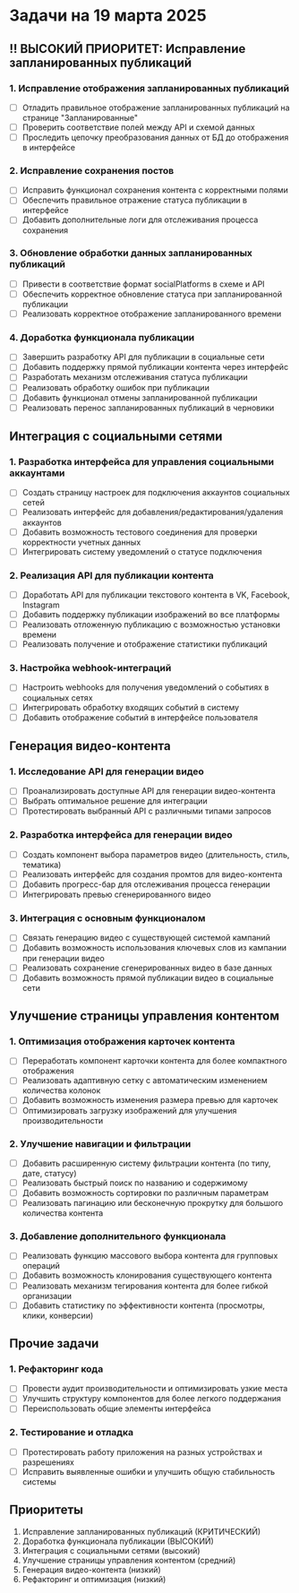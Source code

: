 # Задачи на 19 марта 2025

## ‼️ ВЫСОКИЙ ПРИОРИТЕТ: Исправление запланированных публикаций

### 1. Исправление отображения запланированных публикаций
- [ ] Отладить правильное отображение запланированных публикаций на странице "Запланированные"
- [ ] Проверить соответствие полей между API и схемой данных
- [ ] Проследить цепочку преобразования данных от БД до отображения в интерфейсе

### 2. Исправление сохранения постов
- [ ] Исправить функционал сохранения контента с корректными полями
- [ ] Обеспечить правильное отражение статуса публикации в интерфейсе
- [ ] Добавить дополнительные логи для отслеживания процесса сохранения

### 3. Обновление обработки данных запланированных публикаций
- [ ] Привести в соответствие формат socialPlatforms в схеме и API
- [ ] Обеспечить корректное обновление статуса при запланированной публикации
- [ ] Реализовать корректное отображение запланированного времени

### 4. Доработка функционала публикации
- [ ] Завершить разработку API для публикации в социальные сети
- [ ] Добавить поддержку прямой публикации контента через интерфейс
- [ ] Разработать механизм отслеживания статуса публикации
- [ ] Реализовать обработку ошибок при публикации
- [ ] Добавить функционал отмены запланированной публикации
- [ ] Реализовать перенос запланированных публикаций в черновики

## Интеграция с социальными сетями

### 1. Разработка интерфейса для управления социальными аккаунтами
- [ ] Создать страницу настроек для подключения аккаунтов социальных сетей
- [ ] Реализовать интерфейс для добавления/редактирования/удаления аккаунтов
- [ ] Добавить возможность тестового соединения для проверки корректности учетных данных
- [ ] Интегрировать систему уведомлений о статусе подключения

### 2. Реализация API для публикации контента
- [ ] Доработать API для публикации текстового контента в VK, Facebook, Instagram
- [ ] Добавить поддержку публикации изображений во все платформы
- [ ] Реализовать отложенную публикацию с возможностью установки времени
- [ ] Реализовать получение и отображение статистики публикаций

### 3. Настройка webhook-интеграций
- [ ] Настроить webhooks для получения уведомлений о событиях в социальных сетях
- [ ] Интегрировать обработку входящих событий в систему
- [ ] Добавить отображение событий в интерфейсе пользователя

## Генерация видео-контента

### 1. Исследование API для генерации видео
- [ ] Проанализировать доступные API для генерации видео-контента
- [ ] Выбрать оптимальное решение для интеграции
- [ ] Протестировать выбранный API с различными типами запросов

### 2. Разработка интерфейса для генерации видео
- [ ] Создать компонент выбора параметров видео (длительность, стиль, тематика)
- [ ] Реализовать интерфейс для создания промтов для видео-контента
- [ ] Добавить прогресс-бар для отслеживания процесса генерации
- [ ] Интегрировать превью сгенерированного видео

### 3. Интеграция с основным функционалом
- [ ] Связать генерацию видео с существующей системой кампаний
- [ ] Добавить возможность использования ключевых слов из кампании при генерации видео
- [ ] Реализовать сохранение сгенерированных видео в базе данных
- [ ] Добавить возможность прямой публикации видео в социальные сети

## Улучшение страницы управления контентом

### 1. Оптимизация отображения карточек контента
- [ ] Переработать компонент карточки контента для более компактного отображения
- [ ] Реализовать адаптивную сетку с автоматическим изменением количества колонок
- [ ] Добавить возможность изменения размера превью для карточек
- [ ] Оптимизировать загрузку изображений для улучшения производительности

### 2. Улучшение навигации и фильтрации
- [ ] Добавить расширенную систему фильтрации контента (по типу, дате, статусу)
- [ ] Реализовать быстрый поиск по названию и содержимому
- [ ] Добавить возможность сортировки по различным параметрам
- [ ] Реализовать пагинацию или бесконечную прокрутку для большого количества контента

### 3. Добавление дополнительного функционала
- [ ] Реализовать функцию массового выбора контента для групповых операций
- [ ] Добавить возможность клонирования существующего контента
- [ ] Реализовать механизм тегирования контента для более гибкой организации
- [ ] Добавить статистику по эффективности контента (просмотры, клики, конверсии)

## Прочие задачи

### 1. Рефакторинг кода
- [ ] Провести аудит производительности и оптимизировать узкие места
- [ ] Улучшить структуру компонентов для более легкого поддержания
- [ ] Переиспользовать общие элементы интерфейса

### 2. Тестирование и отладка
- [ ] Протестировать работу приложения на разных устройствах и разрешениях
- [ ] Исправить выявленные ошибки и улучшить общую стабильность системы

## Приоритеты
1. Исправление запланированных публикаций (КРИТИЧЕСКИЙ)
2. Доработка функционала публикации (ВЫСОКИЙ)
3. Интеграция с социальными сетями (высокий)
4. Улучшение страницы управления контентом (средний)
5. Генерация видео-контента (низкий)
6. Рефакторинг и оптимизация (низкий)